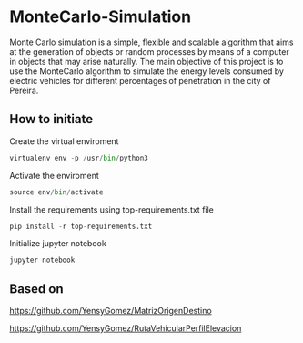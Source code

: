# MonteCarlo-Simulation

Monte Carlo simulation is a simple, flexible and scalable algorithm that aims at the generation of objects or random processes by means of a computer in objects that may arise naturally. The main objective of this project is to use the MonteCarlo algorithm to simulate the energy levels consumed by electric vehicles for different percentages of penetration in the city of Pereira.

## How to initiate

Create the virtual enviroment

```python
virtualenv env -p /usr/bin/python3
```

Activate the enviroment

```python
source env/bin/activate
```

Install the requirements using top-requirements.txt file

```python
pip install -r top-requirements.txt
```

Initialize jupyter notebook

```python
jupyter notebook
```

## Based on

https://github.com/YensyGomez/MatrizOrigenDestino

https://github.com/YensyGomez/RutaVehicularPerfilElevacion
